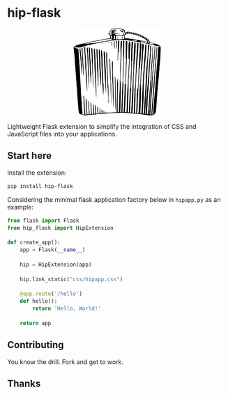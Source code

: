 # hip-flask

<p align="center">
    <img src="flask.svg" width="200" height="200" alt="Hip flask" />
</p>

Lightweight Flask extension to simplify the integration of CSS and JavaScript files
into your applications.

## Start here 

Install the extension:

```sh
pip install hip-flask
```

Considering the minimal flask application factory below in `hipapp.py` as an example:

```python
from flask import Flask
from hip_flask import HipExtension

def create_app():
    app = Flask(__name__)

    hip = HipExtension(app)

    hip.link_static("css/hipapp.css")

    @app.route('/hello')
    def hello():
        return 'Hello, World!'

    return app
```

## Contributing

You know the drill. Fork and get to work.

## Thanks
